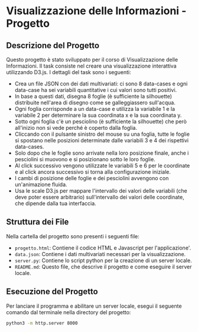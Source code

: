 # Visualizzazione delle Informazioni - Progetto

## Descrizione del Progetto

Questo progetto è stato sviluppato per il corso di Visualizzazione delle Informazioni. Il task consiste nel creare una visualizzazione interattiva utilizzando D3.js. I dettagli del task sono i seguenti:

- Crea un file JSON con dei dati multivariati: ci sono 8 data-cases e ogni data-case ha sei variabili quantitative i cui valori sono tutti positivi.
- In base a questi dati, disegna 8 foglie (è sufficiente la silhouette) distribuite nell'area di disegno come se galleggiassero sull'acqua.
- Ogni foglia corrisponde a un data-case e utilizza la variabile 1 e la variabile 2 per determinare la sua coordinata x e la sua coordinata y.
- Sotto ogni foglia c'è un pesciolino (è sufficiente la silhouette) che però all'inizio non si vede perché è coperto dalla foglia.
- Cliccando con il pulsante sinistro del mouse su una foglia, tutte le foglie si spostano nelle posizioni determinate dalle variabili 3 e 4 dei rispettivi data-cases.
- Solo dopo che le foglie sono arrivate nella loro posizione finale, anche i pesciolini si muovono e si posizionano sotto le loro foglie.
- Al click successivo vengono utilizzate le variabili 5 e 6 per le coordinate e al click ancora successivo si torna alla configurazione iniziale.
- I cambi di posizione delle foglie e dei pesciolini avvengono con un'animazione fluida.
- Usa le scale D3.js per mappare l'intervallo dei valori delle variabili (che deve poter essere arbitrario) sull'intervallo dei valori delle coordinate, che dipende dalla tua interfaccia.

## Struttura dei File

Nella cartella del progetto sono presenti i seguenti file:

- `progetto.html`: Contiene il codice HTML e Javascript per l'applicazione'.
- `data.json`: Contiene i dati multivariati necessari per la visualizzazione.
- `server.py`: Contiene lo script python per la creazione di un server locale.
- `README.md`: Questo file, che descrive il progetto e come eseguire il server locale.

## Esecuzione del Progetto

Per lanciare il programma e abilitare un server locale, esegui il seguente comando dal terminale nella directory del progetto:

```sh
python3 -m http.server 8000
